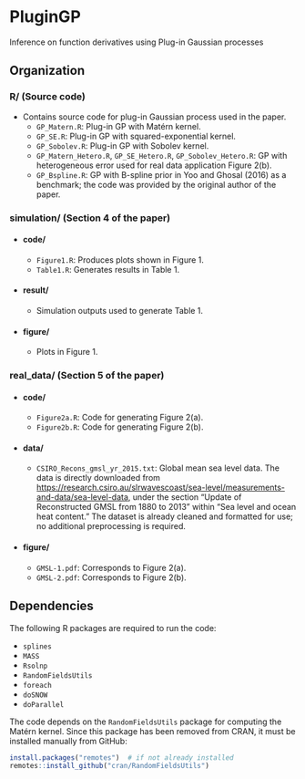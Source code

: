 # PluginGP
Inference on function derivatives using Plug-in Gaussian processes

## Organization

### R/ (Source code)
- Contains source code for plug-in Gaussian process used in the paper.
  - `GP_Matern.R`: Plug-in GP with Matérn kernel.
  - `GP_SE.R`: Plug-in GP with squared-exponential kernel.
  - `GP_Sobolev.R`: Plug-in GP with Sobolev kernel.
  - `GP_Matern_Hetero.R`, `GP_SE_Hetero.R`, `GP_Sobolev_Hetero.R`: GP with heterogeneous error used for real data application Figure 2(b).
  - `GP_Bspline.R`: GP with B-spline prior in Yoo and Ghosal (2016) as a benchmark; the code was provided by the original author of the paper.

### simulation/ (Section 4 of the paper)
- #### code/
  - `Figure1.R`: Produces plots shown in Figure 1.
  - `Table1.R`: Generates results in Table 1.

- #### result/
  - Simulation outputs used to generate Table 1.

- #### figure/
  - Plots in Figure 1.

### real_data/ (Section 5 of the paper)
- #### code/
  - `Figure2a.R`: Code for generating Figure 2(a).
  - `Figure2b.R`: Code for generating Figure 2(b).

- #### data/
  - `CSIRO_Recons_gmsl_yr_2015.txt`: Global mean sea level data. The data is directly downloaded from https://research.csiro.au/slrwavescoast/sea-level/measurements-and-data/sea-level-data, under the section “Update of Reconstructed GMSL from 1880 to 2013” within “Sea level and ocean heat content.” The dataset is already cleaned and formatted for use; no additional preprocessing is required.


- #### figure/
  - `GMSL-1.pdf`: Corresponds to Figure 2(a).
  - `GMSL-2.pdf`: Corresponds to Figure 2(b).

## Dependencies

The following R packages are required to run the code:

- `splines`
- `MASS`
- `Rsolnp`
- `RandomFieldsUtils`
- `foreach`
- `doSNOW`
- `doParallel`

The code depends on the `RandomFieldsUtils` package for computing the Matérn kernel. Since this package has been removed from CRAN, it must be installed manually from GitHub:

```r
install.packages("remotes")  # if not already installed
remotes::install_github("cran/RandomFieldsUtils")
```